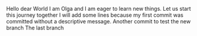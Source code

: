 Hello dear World
I am Olga and I am eager to learn new things.
Let us start this journey together
I will add some lines because my first commit was committed without a descriptive message.
Another commit to test the new branch
The last branch

